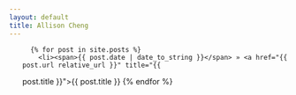 ```yaml
---
layout: default
title: Allison Cheng
---
```


<ul class="posts">

	  {% for post in site.posts %}
	    <li><span>{{ post.date | date_to_string }}</span> » <a href="{{ post.url relative_url }}" title="{{ 
post.title }}">{{ post.title }}</a></li>
	  {% endfor %}
	</ul>
	
